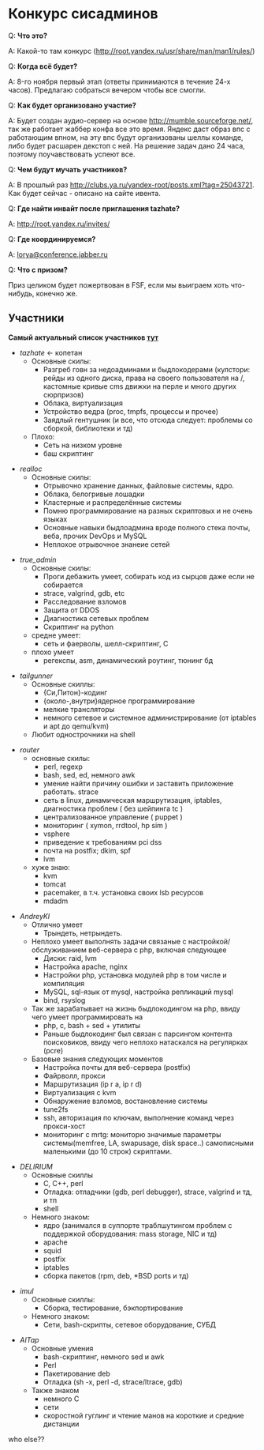 # Конкурс сисадминов

Q: **Что это?**

A: Какой-то там конкурс
(http://root.yandex.ru/usr/share/man/man1/rules/)

Q: **Когда всё будет?**

A: 8-го ноября первый этап (ответы принимаются в течение 24-х часов).
Предлагаю собраться вечером чтобы все смогли.

Q: **Как будет организовано участие?**

A: Будет создан аудио-сервер на основе <http://mumble.sourceforge.net/>,
так же работает жаббер конфа все это время. Яндекс даст образ впс с
работающим впном, на эту впс будут организованы шеллы команде, либо
будет расшарен декстоп с ней. На решение задач дано 24 часа, поэтому
поучавствовать успеют все.

Q: **Чем будут мучать участников?**

A: В прошлый раз
<http://clubs.ya.ru/yandex-root/posts.xml?tag=25043721>. Как будет
сейчас - описано на сайте ивента.

Q: **Где найти инвайт после приглашения tazhate?**

A: <http://root.yandex.ru/invites/>

Q: **Где координируемся?**

A: lorya@conference.jabber.ru

Q: **Что с призом?**

Приз целиком будет пожертвован в FSF, если мы выиграем хоть что-нибудь,
конечно же.

## Участники

**Самый актуальный список участников
[тут](http://root.yandex.ru/teams/team-c453092b-d1e3-4763-9138-b1fa6f816895/)**

  - *tazhate* \<- копетан
      - Основные скилы:
          - Разгреб говн за недоадминами и быдлокодерами (кулстори:
            рейды из одного диска, права на своего пользователя на
            /, кастомные кривые cms движки на перле и много других
            сюрпризов)
          - Облака, виртуализация
          - Устройство ведра (proc, tmpfs, процессы и прочее)
          - Заядлый гентушник (и все, что отсюда следует: проблемы со
            сборкой, библиотеки и тд)
      - Плохо:
          - Сеть на низком уровне
          - баш скриптинг

<!-- end list -->

  - *realloc*
      - Основные скилы:
          - Отрывочно хранение данных, файловые системы, ядро.
          - Облака, белогривые лошадки
          - Кластерные и распределённые системы
          - Помню программирование на разных скриптовых и не очень
            языках
          - Основные навыки быдлоадмина вроде полного стека почты, веба,
            прочих DevOps и MySQL
          - Неплохое отрывочное знанеие сетей

<!-- end list -->

  - *true\_admin*
      - Основные скилы:
          - Проги дебажить умеет, собирать код из сырцов даже если не
            собирается
          - strace, valgrind, gdb, etc
          - Расследование взломов
          - Защита от DDOS
          - Диагностика сетевых проблем
          - Скриптинг на python
      - средне умеет:
          - сеть и фаерволы, шелл-скриптинг, C
      - плохо умеет
          - регекспы, asm, динамический роутинг, тюнинг бд

<!-- end list -->

  - *tailgunner*
      - Основные скиллы:
          - {Си,Питон}-кодинг
          - {около-,внутри}ядерное программирование
          - мелкие трансляторы
          - немного сетевое и системное администрирование (от iptables и
            apt до qemu/kvm)
      - Любит однострочники на shell

<!-- end list -->

  - *router*
      - основные скилы:
          - perl, regexp
          - bash, sed, ed, немного awk
          - умение найти причину ошибки и заставить приложение работать.
            strace
          - сеть в linux, динамическая маршрутизация, iptables,
            диагностика проблем ( без шейпинга tc )
          - централизованное управление ( puppet )
          - мониторинг ( xymon, rrdtool, hp sim )
          - vsphere
          - приведение к требованиям pci dss
          - почта на postfix; dkim, spf
          - lvm
      - хуже знаю:
          - kvm
          - tomcat
          - pacemaker, в т.ч. установка своих lsb ресурсов
          - mdadm

<!-- end list -->

  - *AndreyKl*
      - Отлично умеет
          - Трындеть, нетрындеть.
      - Неплохо умеет выполнять задачи связаные с
        настройкой/обслуживанием веб-сервера с
        php, включая следующее
          - Диски: raid, lvm
          - Настройка apache, nginx
          - Настройки php, установка модулей php в том числе и
            компиляция
          - MySQL, sql-язык от mysql, настройка репликаций mysql
          - bind, rsyslog
      - Так же зарабатывает на жизнь быдлокодингом на php, ввиду чего
        умеет программировать на
          - php, c, bash + sed + утилиты
          - Раньше быдлокодинг был связан с парсингом контента
            поисковиков, ввиду чего неплохо натаскался на
            регулярках (pcre)
      - Базовые знания следующих моментов
          - Настройка почты для веб-сервера (postfix)
          - Файрволл, прокси
          - Маршрутизация (ip r a, ip r d)
          - Виртуализация с kvm
          - Обнаружение взломов, востановление системы
          - tune2fs
          - ssh, авторизация по ключам, выполнение команд через
            прокси-хост
          - мониторинг с mrtg: мониторю значимые параметры
            системы(memfree, LA, swapusage, disk space..)
            самописными маленькими (до 10 строк) скриптами.

<!-- end list -->

  - *DELIRIUM*
      - Основные скиллы
          - C, C++, perl
          - Отладка: отладчики (gdb, perl debugger), strace, valgrind и
            тд, и тп
          - shell
      - Немного знаком:
          - ядро (занимался в суппорте траблшутингом проблем с
            поддержкой оборудования: mass storage, NIC и тд)
          - apache
          - squid
          - postfix
          - iptables
          - сборка пакетов (rpm, deb, \*BSD ports и тд)

<!-- end list -->

  - *imul*
      - Основные скиллы:
          - Сборка, тестирование, бэкпортирование
      - Немного знаком:
          - Сети, bash-скрипты, сетевое оборудование, СУБД

<!-- end list -->

  - *AITap*
      - Основные умения
          - bash-скриптинг, немного sed и awk
          - Perl
          - Пакетирование deb
          - Отладка (sh -x, perl -d, strace/ltrace, gdb)
      - Также знаком
          - немного C
          - сети
          - скоростной гуглинг и чтение манов на короткие и средние
            дистанции

who else??
